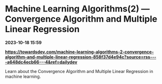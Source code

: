 # Machine Learning Algorithms(2) — Convergence Algorithm and Multiple Linear Regression

**2023-10-18 15:59**

**https://towardsdev.com/machine-learning-algorithms-2-convergence-algorithm-and-multiple-linear-regression-858f37d4e94c?source=rss----a648dc4ecb66---4&ref=dailydev**

Learn about the Convergence Algorithm and Multiple Linear Regression in machine learning.
